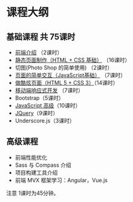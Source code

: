 # 课程大纲
## 基础课程 共 75课时
* [前端介绍](intro.md) （2课时）
* [静态页面制作（HTML + CSS 基础）](static-page.md) （16课时）
* 切图(Photo Shop 的简单使用) （2课时）
* [页面的简单交互（JavaScript基础）](js-basic.md) （7课时）
* [做酷炫页面（HTML 5 + CSS 3）](html5-and-css3.md)（14课时）
* [移动端响应式开发](responsive.md) （7课时）
* Bootstrap（5课时）
* [JavaScript 高级](js-pro.md)（10课时）
* [JQuery](jQuery.md)（9课时）
* Underscore.js（3课时）

## 高级课程
* 前端性能优化
* Sass 与 Compass 介绍
* 项目构建工具介绍
* 前端 MVX 框架学习：Angular，Vue.js



注意 1课时为45分钟。